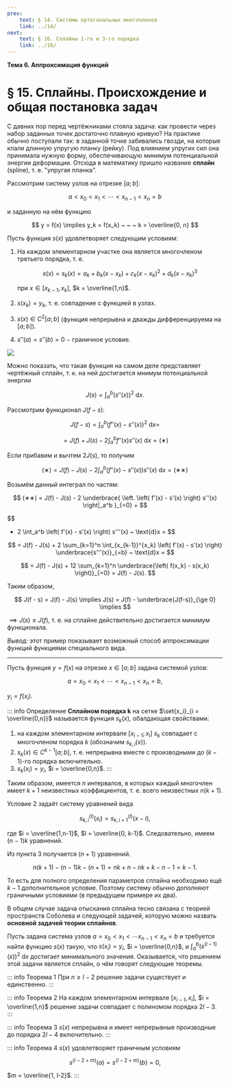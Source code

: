 ```yaml
---
prev:
    text: § 14. Системы ортогональных многочленов
    link: ../14/
next:
    text: § 16. Сплайны 1-го и 3-го порядка
    link: ../16/
---
```


**Тема 6. Аппроксимация функций**

# § 15. Сплайны. Происхождение и общая постановка задач

С давних пор перед чертёжниками стояла задача: как провести через набор заданных точек достаточно плавную кривую? На практике обычно поступали так: в заданной точке забивались гвозди, на которые клали длинную упругую планку (рейку). Под влиянием упругих сил она принимала нужную форму, обеспечивающую минимум потенциальной энергии деформации. Отсюда в математику пришло название **сплайн** (spline), т. е. "упругая планка".

Рассмотрим систему узлов на отрезке $[a; b]$:

$$
a < x_0 < x_1 < \cdots < x_{n-1} < x_n = b
$$

и заданную на нём функцию

$$
y = f(x) \implies y_k = f(x_k) ~ ~ ~ k = \overline{0, n}
$$

Пусть функция $s(x)$ удовлетворяет следующим условиям:

1. На каждом элементарном участке она является многочленом третьего порядка, т. е.
   
   $$
   s(x) = s_k(x) = a_k + b_k (x - x_k) + c_k (x - x_k)^2 + d_k (x - x_k)^3
   $$

   при $x \in [x_{k-1}, x_k]$, $k = \overline{1,n}$.

2. $s(x_k) = y_k$, т. е. совпадение с функцией в узлах.

3. $s(x) \in C^2 [a;b]$ (функция непрерывна и дважды дифференцируема на $[a;b]$).

4. $s''(a) = s''(b) = 0$ $-$ граничное условие.

![](/media/images/numerical_analysis_2_15.jpg)

Можно показать, что такая функция на самом деле представляет чертёжный сплайн, т. к. на ней достигается мнимум потенциальной энергии

$$
J(s) = \int_a^b \left(s''(x)\right)^2 ~ \text{d}x.
$$

Рассмотрим функционал $J(f-s)$:

$$
J(f - s) = \int_a^b \left( f''(x) - s''(x) \right)^2 ~ \text{d}x =
$$

$$
= J(f) + J(s) - 2 \int_a^b f''(x) s''(x) ~ \text{d}x = (∗)
$$

Если прибавим и вычтем $2J(s)$, то получим

$$
(∗) = J(f) - J(s) - 2 \int_a^b \left( f''(x) - s''(x) \right) s''(x) ~ \text{d}x = (∗∗)
$$

Возьмём данный интеграл по частям:

$$
(∗∗) = J(f) - J(s) - 2 \underbrace{ \left. \left( f'(x) - s'(x) \right) s''(x) \right|_a^b }_{=0} +
$$

$$
+ 2 \int_a^b \left( f'(x) - s'(x) \right) s'''(x) ~ \text{d}x =
$$

$$
= J(f) - J(s) + 2 \sum_{k=1}^n \int_{x_{k-1}}^{x_k} \left( f'(x) - s'(x) \right) \underbrace{s'''(x)}_{=b} ~ \text{d}x =
$$

$$
= J(f) - J(s) + 12 \sum_{k=1}^n \underbrace{\left( f(x_k) - s(x_k) \right)}_{=0} = J(f) - J(s).
$$

Таким образом,

$$
J(f - s) = J(f) - J(s) \implies J(s) = J(f) - \underbrace{J(f-s)}_{\ge 0} \implies
$$

$\implies J(s) \le J(f)$, т. е. на сплайне действительно достигается минимум функционала.

*Вывод:* этот пример показывает возможный способ аппроксимации функций функциями специального вида.

---

Пусть функция $y = f(x)$ на отрезке $x \in [a;b]$ задана системой узлов:

$$
a = x_0 < x_1 < \cdots < x_{n-1} < x_n = b,
$$

$y_i = f(x_i)$.

::: info Определение
**Сплайном порядка $\boldsymbol{k}$** на сетке $\set{x_i}_{i = \overline{0,n}}$ называется функция $s_k(x)$, обалдающая свойствами:

1. на каждом элементарном интервале $[x_{i-1};x_i]$ $s_k$ совпадает с многочленом порядка $k$ (обозначим $s_{k,i}(x)$).
2. $s_k(x) \in C^{k-1} [a;b]$, т. е. непрерывна вместе с производными до $(k-1)$-го порядка включительно.
3. $s_k(x_i) = y_i$, $i = \overline{0,n}$.
:::

Таким образом, имеется $n$ интервалов, в которых каждый многочлен имеет $k + 1$ неизвестных коэффициентов, т. е. всего неизвестных $n (k + 1)$.

Условие 2 задаёт систему уравнений вида

$$
s^{(l)}_{k,i} (x_i) = s^{(l)}_{k,i+1} (x-i),
$$

где $i = \overline{1,n-1}$, $l = \overline{0, k-1}$. Следовательно, имеем $(n-1)k$ уравнений.

Из пункта 3 получается $(n+1)$ уравнений.

$$
n(k+1) - (n-1)k - (n+1) = nk + n - nk + k - n - 1 = k - 1.
$$

То есть для полного определения параметров сплайна необходимо ещё $k - 1$ дополнительное условие. Поэтому систему обычно дополняют граничными условиями (в предыдущем примере их два).

В общем случае задача отыскания сплайна тесно связана с теорией пространств Соболева и следующей задачей, которую можно назвать **основной задачей теории сплайнов**.

Пусть задана система узлов $a = x_0 < x_1 < \cdots x_{n-1} < x_n = b$ и требуется найти функцию $s(x)$ такую, что $s(x_i) = y_i$, $i = \overline{0,n}$, и $\int_a^b \left( s^{(l-1)}(x) \right)^2 ~ \text{d}x$ достигает минимального значения. Оказывается, что решением этой задачи является сплайн, о чём говорят следующие теоремы.

::: info Теорема 1
При $n \ge l - 2$ решение задачи существует и единственно.
:::

::: info Теорема 2
На каждом элементарном интервале $[x_{i-1}, x_i]$, $i = \overline{1,n}$ решение задачи совпадает с полиномом порядка $2l - 3$.
:::

::: info Теорема 3
$s(x)$ непрерывна и имеет непрерывные производные до порядка $2l - 4$ включительно.
:::

::: info Теорема 4
$s(x)$ удовлетворяет граничным условиям

$$
s^{(l - 2 + m)}(a) = s^{(l - 2 + m)}(b) = 0,
$$

$m = \overline{1, l-2}$.
:::